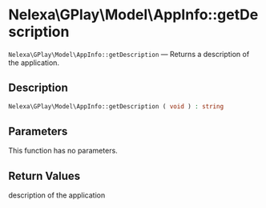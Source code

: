 # Nelexa\GPlay\Model\AppInfo::getDescription
`Nelexa\GPlay\Model\AppInfo::getDescription` — Returns a description of the application.

## Description
```php
Nelexa\GPlay\Model\AppInfo::getDescription ( void ) : string
```

## Parameters
This function has no parameters.

## Return Values
description of the application

